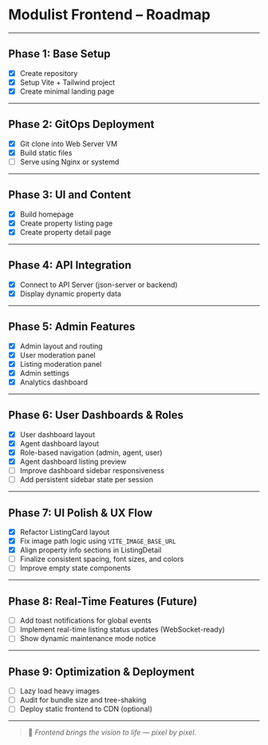 # Modulist Frontend – Roadmap

---

## Phase 1: Base Setup

- [x] Create repository
- [x] Setup Vite + Tailwind project
- [x] Create minimal landing page

---

## Phase 2: GitOps Deployment

- [x] Git clone into Web Server VM
- [x] Build static files
- [ ] Serve using Nginx or systemd

---

## Phase 3: UI and Content

- [x] Build homepage
- [x] Create property listing page
- [x] Create property detail page

---

## Phase 4: API Integration

- [x] Connect to API Server (json-server or backend)
- [x] Display dynamic property data

---

## Phase 5: Admin Features

- [x] Admin layout and routing
- [x] User moderation panel
- [x] Listing moderation panel
- [x] Admin settings
- [x] Analytics dashboard

---

## Phase 6: User Dashboards & Roles

- [x] User dashboard layout
- [x] Agent dashboard layout
- [x] Role-based navigation (admin, agent, user)
- [x] Agent dashboard listing preview
- [ ] Improve dashboard sidebar responsiveness
- [ ] Add persistent sidebar state per session

---

## Phase 7: UI Polish & UX Flow

- [x] Refactor ListingCard layout
- [x] Fix image path logic using `VITE_IMAGE_BASE_URL`
- [x] Align property info sections in ListingDetail
- [ ] Finalize consistent spacing, font sizes, and colors
- [ ] Improve empty state components

---

## Phase 8: Real-Time Features (Future)

- [ ] Add toast notifications for global events
- [ ] Implement real-time listing status updates (WebSocket-ready)
- [ ] Show dynamic maintenance mode notice

---

## Phase 9: Optimization & Deployment

- [ ] Lazy load heavy images
- [ ] Audit for bundle size and tree-shaking
- [ ] Deploy static frontend to CDN (optional)

---

> 🚀 *Frontend brings the vision to life — pixel by pixel.*
